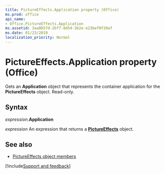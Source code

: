 ```yaml
---
title: PictureEffects.Application property (Office)
ms.prod: office
api_name:
- Office.PictureEffects.Application
ms.assetid: 3aa0b57d-2bf7-8d54-3b2e-e23bef0f20af
ms.date: 01/23/2019
localization_priority: Normal
---
```



# PictureEffects.Application property (Office)

Gets an **Application** object that represents the container application for the **PictureEffects** object. Read-only.


## Syntax

_expression_.**Application**

_expression_ An expression that returns a **[PictureEffects](Office.PictureEffects.md)** object.


## See also

- [PictureEffects object members](overview/Library-Reference/pictureeffects-members-office.md)



[!include[Support and feedback](~/includes/feedback-boilerplate.md)]